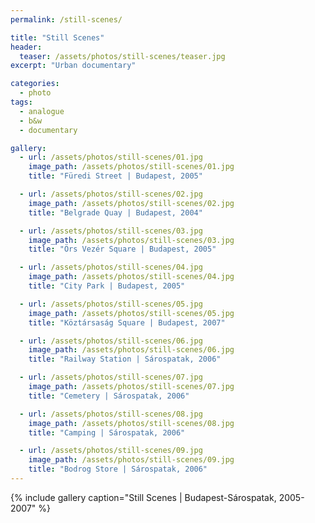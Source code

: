 ```yaml
---
permalink: /still-scenes/

title: "Still Scenes"
header:
  teaser: /assets/photos/still-scenes/teaser.jpg
excerpt: "Urban documentary"

categories:
  - photo
tags:
  - analogue
  - b&w
  - documentary

gallery:
  - url: /assets/photos/still-scenes/01.jpg
    image_path: /assets/photos/still-scenes/01.jpg
    title: "Füredi Street | Budapest, 2005"

  - url: /assets/photos/still-scenes/02.jpg
    image_path: /assets/photos/still-scenes/02.jpg
    title: "Belgrade Quay | Budapest, 2004"

  - url: /assets/photos/still-scenes/03.jpg
    image_path: /assets/photos/still-scenes/03.jpg
    title: "Örs Vezér Square | Budapest, 2005"

  - url: /assets/photos/still-scenes/04.jpg
    image_path: /assets/photos/still-scenes/04.jpg
    title: "City Park | Budapest, 2005"

  - url: /assets/photos/still-scenes/05.jpg
    image_path: /assets/photos/still-scenes/05.jpg
    title: "Köztársaság Square | Budapest, 2007"

  - url: /assets/photos/still-scenes/06.jpg
    image_path: /assets/photos/still-scenes/06.jpg
    title: "Railway Station | Sárospatak, 2006"

  - url: /assets/photos/still-scenes/07.jpg
    image_path: /assets/photos/still-scenes/07.jpg
    title: "Cemetery | Sárospatak, 2006"

  - url: /assets/photos/still-scenes/08.jpg
    image_path: /assets/photos/still-scenes/08.jpg
    title: "Camping | Sárospatak, 2006"

  - url: /assets/photos/still-scenes/09.jpg
    image_path: /assets/photos/still-scenes/09.jpg
    title: "Bodrog Store | Sárospatak, 2006"
---
```


{% include gallery caption="Still Scenes \| Budapest-Sárospatak, 2005-2007" %}

